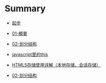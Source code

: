 # Summary

* [起步](README.md)

* [01-概要](v1/01-概要.md)
  <!-- * [前言](v1/01-概要.md#前言)
  * [开始](v1/01-概要.md#开始) -->

* [02-划分结构](v1/02-划分结构.md)

* [javascript里的this](v1/javascript里的this.md)

* [HTML5存储使用详解（本地存储、会话存储）](v1/HTML5存储使用详解（本地存储、会话存储）.md)
  <!-- * [web存储介绍](v1/HTML5存储使用详解（本地存储、会话存储）.md#web存储介绍)
  * [本地存储与会话存储的异同](v1/HTML5存储使用详解（本地存储、会话存储）.md#本地存储与会话存储的异同)
  * [web存储容量限制](v1/HTML5存储使用详解（本地存储、会话存储）.md#web存储容量限制)
  * [web存储的使用样例](v1/HTML5存储使用详解（本地存储、会话存储）.md#web存储的使用样例) -->

* [02-划分结构](v1/02-划分结构4.md)
